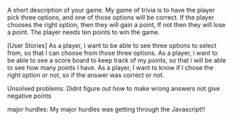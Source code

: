 A short description of your game.
My game of trivia is to have the player pick three options, and one of those options will be correct. If the player chooses the right option, then they will gain a point, If not then they will lose a point. The player needs ten points to win the game.


[User Stories]
As a player, I want to be able to see three options to select from, so that I can choose from those three options.
As a player, i want to be able to see a score board to keep track of my points, so that i will be able to see how many points I have.
As a player, I want to know if I chose the right option or not, so if the answer was correct or not.

Unsolved problems:
Didnt figure out how to make wrong answers not give negative points

major hurdles:
My major hurdles was getting through the Javascript!!

